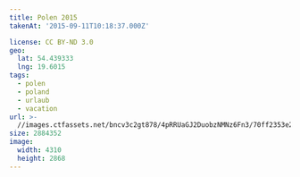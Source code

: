 ```yaml
---
title: Polen 2015
takenAt: '2015-09-11T10:18:37.000Z'

license: CC BY-ND 3.0
geo:
  lat: 54.439333
  lng: 19.6015
tags:
  - polen
  - poland
  - urlaub
  - vacation
url: >-
  //images.ctfassets.net/bncv3c2gt878/4pRRUaGJ2DuobzNMNz6Fn3/70ff2353e2fed23b3a5004a4b45d51e3/polen-2015_25862698031_o
size: 2884352
image:
  width: 4310
  height: 2868
---
```

